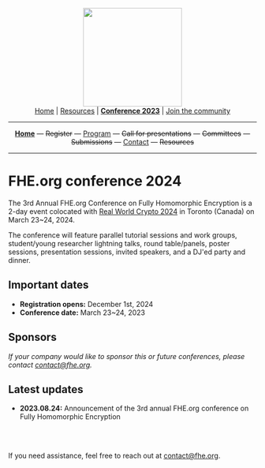 <!-- Main header navigation -->
<p align="center">
  <img width="200" src="https://user-images.githubusercontent.com/5758427/180978488-db825482-5a58-4c7c-9589-c494a6f0be04.png"><br/>
  <a href="https://fhe-org.github.io">Home</a> | <a href="https://fhe-org.github.io/resources">Resources</a> | <a href="https://fhe-org.github.io/conferences/conference-2023/home"><b>Conference 2023</b></a> | <a href="https://fhe-org.github.io/community">Join the community</a>
</p>
<hr/>
<!-- /Main header navigation -->
<!-- Header conference 2024 links -->
<p align="center">
  <a href="https://fhe-org.github.io/conferences/conference-2024/home"><b>Home</b></a>
  —
  <strike>Register</strike>
  —
  <a href="https://fhe-org.github.io/conferences/conference-2023/program">Program</a>
  —
  <strike>Call for presentations</strike>
  —
  <strike>Committees</strike>
  —
  <strike>Submissions</strike>
  —
  <a href="https://fhe-org.github.io/conferences/conference-2024/contact">Contact</a>
  —
  <strike>Resources</strike>
</p>
<hr/>
<!-- /Header conference 2024 links -->

# FHE.org conference 2024
The 3rd Annual FHE.org Conference on Fully Homomorphic Encryption is a 2-day event colocated with [Real World Crypto 2024](https://rwc.iacr.org/2024/) in Toronto (Canada) on March 23~24, 2024.

The conference will feature parallel tutorial sessions and work groups, student/young researcher lightning talks, round table/panels, poster sessions, presentation sessions, invited speakers, and a DJ'ed party and dinner. 

## Important dates
- **Registration opens:** December 1st, 2024
- **Conference date:** March 23~24, 2023

## Sponsors

*If your company would like to sponsor this or future conferences, please contact contact@fhe.org.*


## Latest updates
- **2023.08.24:** Announcement of the 3rd annual FHE.org conference on Fully Homomorphic Encryption

<br><br>

If you need assistance, feel free to reach out at contact@fhe.org.

